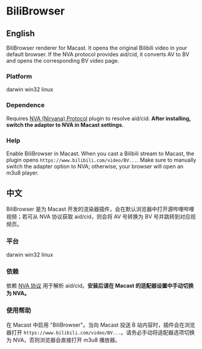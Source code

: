 # BiliBrowser

## English

BiliBrowser renderer for Macast. It opens the original Bilibili video in your default browser. If the NVA protocol provides aid/cid, it converts AV to BV and opens the corresponding BV video page.

### Platform

darwin win32 linux

### Dependence

Requires [NVA (Nirvana) Protocol](https://github.com/xfangfang/Macast-plugins/blob/main/nirvana/README.md)  plugin to resolve aid/cid. **After installing, switch the adapter to NVA in Macast settings.**

### Help

Enable BiliBrowser in Macast. When you cast a Bilibili stream to Macast, the plugin  opens ```https://www.bilibili.com/video/BV...```. Make sure to manually switch the adapter option to NVA; otherwise, your browser will open an m3u8 player.

## 中文

BiliBrowser 是为 Macast 开发的渲染器插件，会在默认浏览器中打开源哔哩哔哩视频；若可从 NVA 协议获取 aid/cid，则会将 AV 号转换为 BV 号并跳转到对应视频页。

### 平台

darwin win32 linux

### 依赖

依赖 [NVA 协议](https://github.com/xfangfang/Macast-plugins/blob/main/nirvana/README.md) 用于解析 aid/cid。**安装后请在 Macast 的适配器设置中手动切换为 NVA。**

### 使用帮助

在 Macast 中启用 "BiliBrowser"。当向 Macast 投送 B 站内容时，插件会在浏览器打开 ```https://www.bilibili.com/video/BV...```。请务必手动将适配器选项切换为 NVA，否则浏览器会直接打开 m3u8 播放器。
